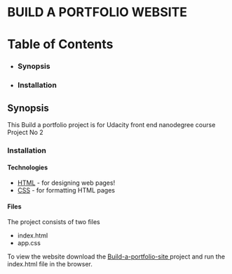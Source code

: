 # BUILD A PORTFOLIO WEBSITE

#  Table of Contents

  - ### Synopsis
  - ### Installation

## Synopsis
This Build a portfolio project is for Udacity front end nanodegree course Project No 2

### Installation
#### Technologies
* [HTML](https://www.w3schools.com/html/) - for designing web pages!
* [CSS](https://www.w3schools.com/css) - for formatting HTML pages
#### Files
The project consists of two files
- index.html
- app.css

To view the website  download the [Build-a-portfolio-site ](https://github.com/AbinayaBagavan/Build-a-portfolio-site) project and run the index.html file in the browser.